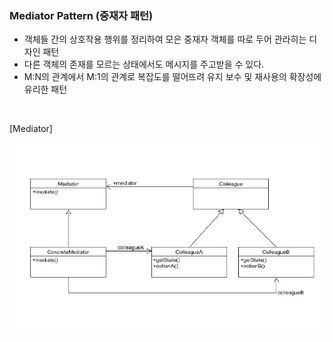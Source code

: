 
### Mediator Pattern (중재자 패턴)


- 객체들 간의 상호작용 행위를 정리하여 모은 중재자 객체를 따로 두어 관라히는 디자인 패턴
- 다른 객체의 존재를 모르는 상태에서도 메시지를 주고받을 수 있다.
- M:N의 관계에서 M:1의 관계로 복잡도를 떨어뜨려 유지 보수 및 재사용의 확장성에 유리한 패턴

<br>

[Mediator]

![mediator_class_diagram](src/main/resources/md-cd.JPG)


<br>

